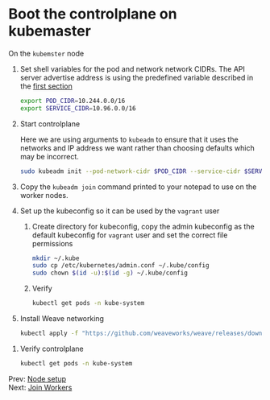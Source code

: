 # Boot the controlplane on kubemaster

[//]: # (host:kubemaster)



On the `kubemster` node

1.  Set shell variables for the pod and network network CIDRs. The API server advertise address is using the predefined variable described in the [first section](./01-prerequisites.md)

    ```bash
    export POD_CIDR=10.244.0.0/16
    export SERVICE_CIDR=10.96.0.0/16
    ```

1.  Start controlplane

    Here we are using arguments to `kubeadm` to ensure that it uses the networks and IP address we want rather than choosing defaults which may be incorrect.

    ```bash
    sudo kubeadm init --pod-network-cidr $POD_CIDR --service-cidr $SERVICE_CIDR --apiserver-advertise-address $INTERNAL_IP
    ```

1.  Copy the `kubeadm join` command printed to your notepad to use on the worker nodes.

1.  Set up the kubeconfig so it can be used by the `vagrant` user


    1.  Create directory for kubeconfig, copy the admin kubeconfig as the default kubeconfig for `vagrant` user and set the correct file permissions

        ```bash
        mkdir ~/.kube
        sudo cp /etc/kubernetes/admin.conf ~/.kube/config
        sudo chown $(id -u):$(id -g) ~/.kube/config
        ```

    1.  Verify

        ```bash
        kubectl get pods -n kube-system
        ```

1.  Install Weave networking

    ```bash
    kubectl apply -f "https://github.com/weaveworks/weave/releases/download/v2.8.1/weave-daemonset-k8s-1.11.yaml"
    ```


[//]: # (command:kubectl rollout status daemonset weave-net -n kube-system --timeout=90s)

1.  Verify controlplane

    ```bash
    kubectl get pods -n kube-system
    ```

Prev: [Node setup](./04-node-setup.md)</br>
Next: [Join Workers](./06-workers.md)

